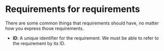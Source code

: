 # Requirements for requirements

There are some common things that requirements should have, no matter how you express those requirements.

- **ID**: A unique identifier for the requirement. We must be able to refer to the requirement by its ID.
